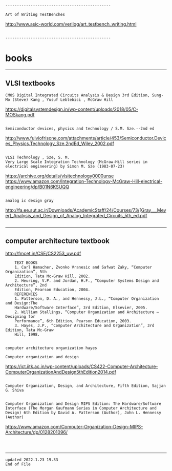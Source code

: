 ```


----------------------------------------------  
  
Art of Writing TestBenches
```
  http://www.asic-world.com/verilog/art_testbench_writing.html
```

----------------------------------------------  

```
# books

----------------------------------------------  

## VLSI textbooks

```
CMOS Digital Integrated Circuits Analysis & Design 3rd Edition, Sung-Mo (Steve) Kang , Yusuf Leblebici , McGraw Hill 
```
  https://digitalsystemdesign.in/wp-content/uploads/2018/05/C-MOSkang.pdf
```

Semiconductor devices, physics and technology / S.M. Sze.--2nd ed
```
  http://www.fulviofrisone.com/attachments/article/453/Semiconductor.Devices_Physics.Technology_Sze.2ndEd_Wiley_2002.pdf
```

VLSI Technology , Sze, S. M.
Very Large Scale Integration Technology (McGraw-Hill series in electrical engineering) by Simon M. Sze (1983-07-23) 
```
  https://archive.org/details/vlsitechnology0000unse
  https://www.amazon.com/Integration-Technology-McGraw-Hill-electrical-engineering/dp/B01N6KSUQQ
```

analog ic design gray
```
  http://fa.ee.sut.ac.ir/Downloads/AcademicStaff/24/Courses/73/[Gray___Meyer]_Analysis_and_Design_of_Analog_Integrated_Circuits_5th_ed.pdf
```

```
----------------------------------------------  

## computer architecture textbook



  http://fmcet.in/CSE/CS2253_uw.pdf
```
	TEXT BOOKS
	1. Carl Hamacher, Zvonko Vranesic and Safwat Zaky, “Computer Organization”, 5th
	Edition, Tata Mc-Graw Hill, 2002.
	2. Heuring, V.P. and Jordan, H.F., “Computer Systems Design and Architecture”, 2nd
	Edition, Pearson Education, 2004.
	REFERENCES
	1. Patterson, D. A., and Hennessy, J.L., “Computer Organization and Design:The
	Hardware/Software Interface”, 3rd Edition, Elsevier, 2005.
	2. William Stallings, “Computer Organization and Architecture – Designing for
	Performance”, 6th Edition, Pearson Education, 2003.
	3. Hayes, J.P., “Computer Architecture and Organization”, 3rd Edition, Tata Mc-Graw
	Hill, 1998.


computer architecture organization hayes

Computer organization and design
```
  https://ict.iitk.ac.in/wp-content/uploads/CS422-Computer-Architecture-ComputerOrganizationAndDesign5thEdition2014.pdf
```

Computer Organization, Design, and Architecture, Fifth Edition, Sajjan G. Shiva


Computer Organization and Design MIPS Edition: The Hardware/Software Interface (The Morgan Kaufmann Series in Computer Architecture and Design) 6th Edition by David A. Patterson (Author), John L. Hennessy (Author)
```
  https://www.amazon.com/Computer-Organization-Design-MIPS-Architecture/dp/0128201096/
```



```
----------------------------------------------  
```
updated 2022.1.23 19.33
End of File
```
